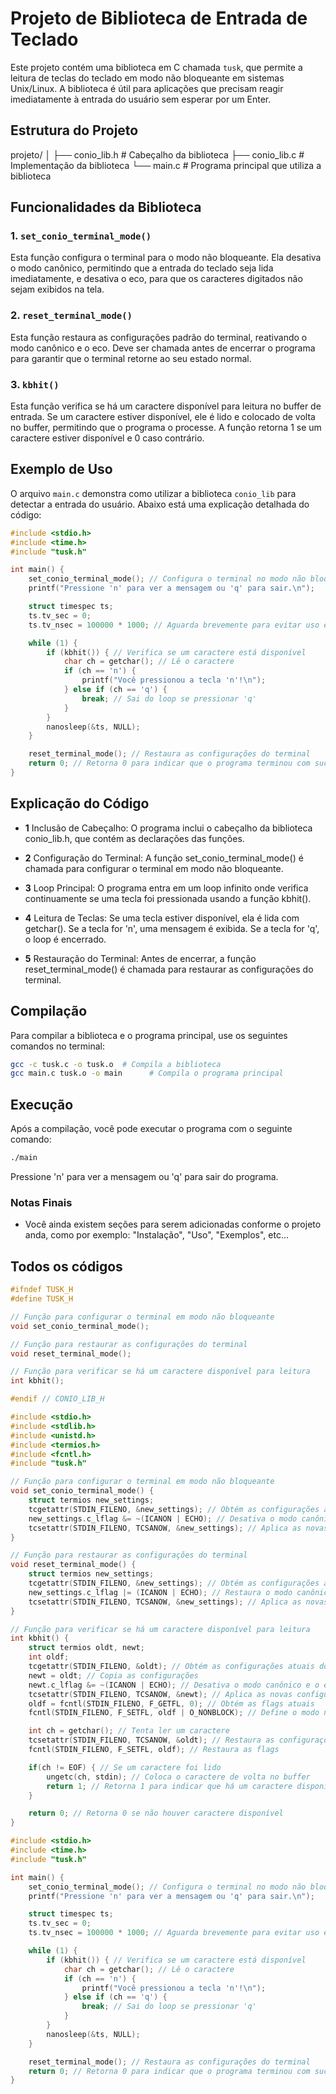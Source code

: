 # Projeto de Biblioteca de Entrada de Teclado

Este projeto contém uma biblioteca em C chamada `tusk`, que permite a leitura de teclas do teclado em modo não bloqueante em sistemas Unix/Linux. A biblioteca é útil para aplicações que precisam reagir imediatamente à entrada do usuário sem esperar por um Enter.

## Estrutura do Projeto

projeto/ 
│
├── conio_lib.h # Cabeçalho da biblioteca 
├── conio_lib.c # Implementação da biblioteca 
└── main.c # Programa principal que utiliza a biblioteca

## Funcionalidades da Biblioteca

### 1. `set_conio_terminal_mode()`

Esta função configura o terminal para o modo não bloqueante. Ela desativa o modo canônico, permitindo que a entrada do teclado seja lida imediatamente, e desativa o eco, para que os caracteres digitados não sejam exibidos na tela.

### 2. `reset_terminal_mode()`

Esta função restaura as configurações padrão do terminal, reativando o modo canônico e o eco. Deve ser chamada antes de encerrar o programa para garantir que o terminal retorne ao seu estado normal.

### 3. `kbhit()`

Esta função verifica se há um caractere disponível para leitura no buffer de entrada. Se um caractere estiver disponível, ele é lido e colocado de volta no buffer, permitindo que o programa o processe. A função retorna 1 se um caractere estiver disponível e 0 caso contrário.

## Exemplo de Uso

O arquivo `main.c` demonstra como utilizar a biblioteca `conio_lib` para detectar a entrada do usuário. Abaixo está uma explicação detalhada do código:

```c
#include <stdio.h>
#include <time.h>
#include "tusk.h"

int main() {
    set_conio_terminal_mode(); // Configura o terminal no modo não bloqueante
    printf("Pressione 'n' para ver a mensagem ou 'q' para sair.\n");

    struct timespec ts;
    ts.tv_sec = 0;
    ts.tv_nsec = 100000 * 1000; // Aguarda brevemente para evitar uso excessivo da CPU

    while (1) {
        if (kbhit()) { // Verifica se um caractere está disponível
            char ch = getchar(); // Lê o caractere
            if (ch == 'n') {
                printf("Você pressionou a tecla 'n'!\n");
            } else if (ch == 'q') {
                break; // Sai do loop se pressionar 'q'
            }
        }
        nanosleep(&ts, NULL);
    }

    reset_terminal_mode(); // Restaura as configurações do terminal
    return 0; // Retorna 0 para indicar que o programa terminou com sucesso
}
```

## Explicação do Código

- **1** Inclusão de Cabeçalho: O programa inclui o cabeçalho da biblioteca conio_lib.h, que contém as declarações das funções.

- **2** Configuração do Terminal: A função set_conio_terminal_mode() é chamada para configurar o terminal em modo não bloqueante.

- **3** Loop Principal: O programa entra em um loop infinito onde verifica continuamente se uma tecla foi pressionada usando a função kbhit().

- **4** Leitura de Teclas: Se uma tecla estiver disponível, ela é lida com getchar(). Se a tecla for 'n', uma mensagem é exibida. Se a tecla for 'q', o loop é encerrado.

- **5** Restauração do Terminal: Antes de encerrar, a função reset_terminal_mode() é chamada para restaurar as configurações do terminal.


## Compilação

Para compilar a biblioteca e o programa principal, use os seguintes comandos no terminal:

```bash
gcc -c tusk.c -o tusk.o  # Compila a biblioteca
gcc main.c tusk.o -o main      # Compila o programa principal
```

## Execução

Após a compilação, você pode executar o programa com o seguinte comando:

```bash
./main
```

Pressione 'n' para ver a mensagem ou 'q' para sair do programa.

### Notas Finais

- Você ainda existem seções para serem adicionadas conforme o projeto anda, como por exemplo: "Instalação", "Uso", "Exemplos", etc...

## Todos os códigos

```tusk.h
#ifndef TUSK_H
#define TUSK_H

// Função para configurar o terminal em modo não bloqueante
void set_conio_terminal_mode();

// Função para restaurar as configurações do terminal
void reset_terminal_mode();

// Função para verificar se há um caractere disponível para leitura
int kbhit();

#endif // CONIO_LIB_H
```

```tusk.c
#include <stdio.h>
#include <stdlib.h>
#include <unistd.h>
#include <termios.h>
#include <fcntl.h>
#include "tusk.h"

// Função para configurar o terminal em modo não bloqueante
void set_conio_terminal_mode() {
    struct termios new_settings;
    tcgetattr(STDIN_FILENO, &new_settings); // Obtém as configurações atuais do terminal
    new_settings.c_lflag &= ~(ICANON | ECHO); // Desativa o modo canônico e o eco
    tcsetattr(STDIN_FILENO, TCSANOW, &new_settings); // Aplica as novas configurações
}

// Função para restaurar as configurações do terminal
void reset_terminal_mode() {
    struct termios new_settings;
    tcgetattr(STDIN_FILENO, &new_settings); // Obtém as configurações atuais do terminal
    new_settings.c_lflag |= (ICANON | ECHO); // Restaura o modo canônico e o eco
    tcsetattr(STDIN_FILENO, TCSANOW, &new_settings); // Aplica as novas configurações
}

// Função para verificar se há um caractere disponível para leitura
int kbhit() {
    struct termios oldt, newt;
    int oldf;
    tcgetattr(STDIN_FILENO, &oldt); // Obtém as configurações atuais do terminal
    newt = oldt; // Copia as configurações
    newt.c_lflag &= ~(ICANON | ECHO); // Desativa o modo canônico e o eco
    tcsetattr(STDIN_FILENO, TCSANOW, &newt); // Aplica as novas configurações
    oldf = fcntl(STDIN_FILENO, F_GETFL, 0); // Obtém as flags atuais
    fcntl(STDIN_FILENO, F_SETFL, oldf | O_NONBLOCK); // Define o modo não bloqueante

    int ch = getchar(); // Tenta ler um caractere
    tcsetattr(STDIN_FILENO, TCSANOW, &oldt); // Restaura as configurações do terminal
    fcntl(STDIN_FILENO, F_SETFL, oldf); // Restaura as flags

    if(ch != EOF) { // Se um caractere foi lido
        ungetc(ch, stdin); // Coloca o caractere de volta no buffer
        return 1; // Retorna 1 para indicar que há um caractere disponível
    }

    return 0; // Retorna 0 se não houver caractere disponível
}
```

```main.c
#include <stdio.h>
#include <time.h>
#include "tusk.h"

int main() {
    set_conio_terminal_mode(); // Configura o terminal no modo não bloqueante
    printf("Pressione 'n' para ver a mensagem ou 'q' para sair.\n");

    struct timespec ts;
    ts.tv_sec = 0;
    ts.tv_nsec = 100000 * 1000; // Aguarda brevemente para evitar uso excessivo da CPU

    while (1) {
        if (kbhit()) { // Verifica se um caractere está disponível
            char ch = getchar(); // Lê o caractere
            if (ch == 'n') {
                printf("Você pressionou a tecla 'n'!\n");
            } else if (ch == 'q') {
                break; // Sai do loop se pressionar 'q'
            }
        }
        nanosleep(&ts, NULL);
    }

    reset_terminal_mode(); // Restaura as configurações do terminal
    return 0; // Retorna 0 para indicar que o programa terminou com sucesso
}
```

